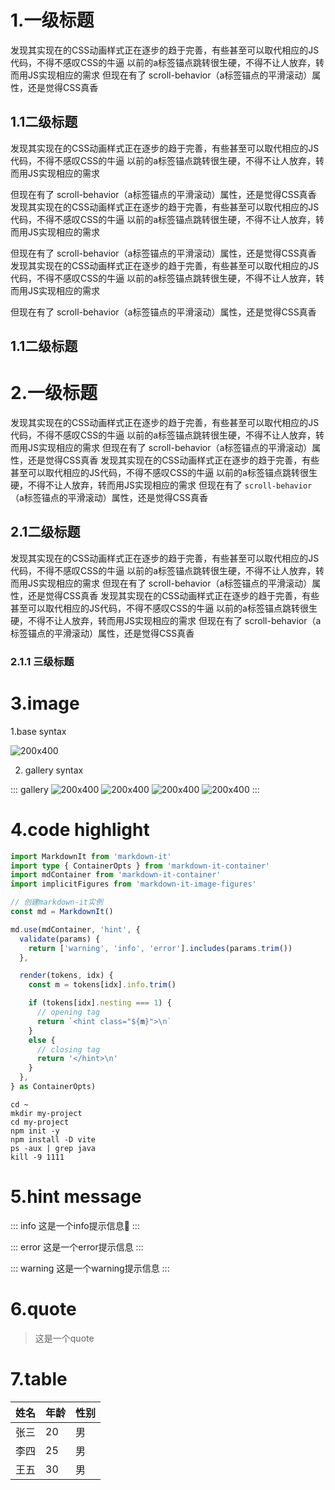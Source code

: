 # 1.一级标题
发现其实现在的CSS动画样式正在逐步的趋于完善，有些甚至可以取代相应的JS代码，不得不感叹CSS的牛逼
以前的a标签锚点跳转很生硬，不得不让人放弃，转而用JS实现相应的需求
但现在有了 scroll-behavior（a标签锚点的平滑滚动）属性，还是觉得CSS真香
## 1.1二级标题

发现其实现在的CSS动画样式正在逐步的趋于完善，有些甚至可以取代相应的JS代码，不得不感叹CSS的牛逼
以前的a标签锚点跳转很生硬，不得不让人放弃，转而用JS实现相应的需求

但现在有了 scroll-behavior（a标签锚点的平滑滚动）属性，还是觉得CSS真香
发现其实现在的CSS动画样式正在逐步的趋于完善，有些甚至可以取代相应的JS代码，不得不感叹CSS的牛逼
以前的a标签锚点跳转很生硬，不得不让人放弃，转而用JS实现相应的需求

但现在有了 scroll-behavior（a标签锚点的平滑滚动）属性，还是觉得CSS真香
发现其实现在的CSS动画样式正在逐步的趋于完善，有些甚至可以取代相应的JS代码，不得不感叹CSS的牛逼
以前的a标签锚点跳转很生硬，不得不让人放弃，转而用JS实现相应的需求

但现在有了 scroll-behavior（a标签锚点的平滑滚动）属性，还是觉得CSS真香
## 1.1二级标题

# 2.一级标题

发现其实现在的CSS动画样式正在逐步的趋于完善，有些甚至可以取代相应的JS代码，不得不感叹CSS的牛逼
以前的a标签锚点跳转很生硬，不得不让人放弃，转而用JS实现相应的需求
但现在有了 scroll-behavior（a标签锚点的平滑滚动）属性，还是觉得CSS真香
发现其实现在的CSS动画样式正在逐步的趋于完善，有些甚至可以取代相应的JS代码，不得不感叹CSS的牛逼
以前的a标签锚点跳转很生硬，不得不让人放弃，转而用JS实现相应的需求
但现在有了 `scroll-behavior`（a标签锚点的平滑滚动）属性，还是觉得CSS真香
## 2.1二级标题

发现其实现在的CSS动画样式正在逐步的趋于完善，有些甚至可以取代相应的JS代码，不得不感叹CSS的牛逼
以前的a标签锚点跳转很生硬，不得不让人放弃，转而用JS实现相应的需求
但现在有了 scroll-behavior（a标签锚点的平滑滚动）属性，还是觉得CSS真香
发现其实现在的CSS动画样式正在逐步的趋于完善，有些甚至可以取代相应的JS代码，不得不感叹CSS的牛逼
以前的a标签锚点跳转很生硬，不得不让人放弃，转而用JS实现相应的需求
但现在有了 scroll-behavior（a标签锚点的平滑滚动）属性，还是觉得CSS真香
### 2.1.1 三级标题

# 3.image

1.base syntax

![200x400](https://picsum.photos/200/400)

2. gallery syntax

::: gallery
![200x400](https://picsum.photos/200/400)
![200x400](https://picsum.photos/200/400)
![200x400](https://picsum.photos/200/400)
![200x400](https://picsum.photos/200/400)
:::

# 4.code highlight

```ts
import MarkdownIt from 'markdown-it'
import type { ContainerOpts } from 'markdown-it-container'
import mdContainer from 'markdown-it-container'
import implicitFigures from 'markdown-it-image-figures'

// 创建markdown-it实例
const md = MarkdownIt()

md.use(mdContainer, 'hint', {
  validate(params) {
    return ['warning', 'info', 'error'].includes(params.trim())
  },

  render(tokens, idx) {
    const m = tokens[idx].info.trim()

    if (tokens[idx].nesting === 1) {
      // opening tag
      return `<hint class="${m}">\n`
    }
    else {
      // closing tag
      return '</hint>\n'
    }
  },
} as ContainerOpts)
```

```shell
cd ~
mkdir my-project
cd my-project
npm init -y
npm install -D vite
ps -aux | grep java
kill -9 1111
```

# 5.hint message

::: info
这是一个info提示信息🤣
:::

::: error
这是一个error提示信息
:::

::: warning
这是一个warning提示信息
:::

# 6.quote

> 这是一个quote

# 7.table

| 姓名 | 年龄 | 性别 |
| -------- | -------- | -------- |
| 张三 | 20 | 男 |
| 李四 | 25 | 男 |
| 王五 | 30 | 男 |

